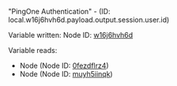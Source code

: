 "PingOne Authentication" - (ID: local.w16j6hvh6d.payload.output.session.user.id)

Variable written:
Node ID: [w16j6hvh6d](../nodes/w16j6hvh6d.md)

Variable reads:
* Node (Node ID: [0fezdflrz4](../nodes/0fezdflrz4.md))
* Node (Node ID: [muyh5iinqk](../nodes/muyh5iinqk.md))
